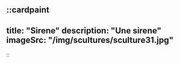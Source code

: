 ::cardpaint
---
title: "Sirene"
description: "Une sirene"
imageSrc: "/img/scultures/sculture31.jpg"
---
::
